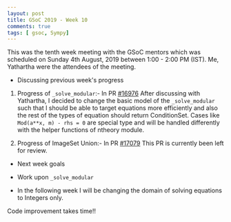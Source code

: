 ```yaml
---
layout: post
title: GSoC 2019 - Week 10
comments: true
tags: [ gsoc, Sympy]
---
```


This was the tenth week meeting with the GSoC mentors which was scheduled on
Sunday 4th August, 2019 between 1:00 - 2:00 PM (IST). Me, Yathartha
were the attendees of the meeting.

- Discussing previous week's progress

1. Progress of `_solve_modular`:- In PR [#16976](https://github.com/sympy/sympy/pull/16976)
After discussing with Yathartha, I decided to change the basic model of the `_solve_modular `
such that I should be able to target equations more efficiently and also the rest
of the types of equation should return ConditionSet. Cases like `Mod(a**x, m) - rhs = 0`
are special type and will be handled differently with the helper functions of ntheory module.

2. Progress of ImageSet Union:- In PR [#17079](https://github.com/sympy/sympy/pull/17079)
This PR is currently been left for review.

- Next week goals

* Work upon `_solve_modular`
- In the following week I will be changing the domain of solving equations to
Integers only.


Code improvement takes time!!
